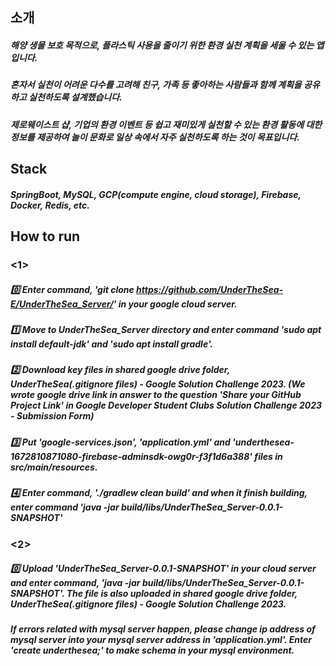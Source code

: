 ## 소개
##### 해양 생물 보호 목적으로, 플라스틱 사용을 줄이기 위한 환경 실천 계획을 세울 수 있는 앱입니다.
##### 혼자서 실천이 어려운 다수를 고려해 친구, 가족 등 좋아하는 사람들과 함께 계획을 공유하고 실천하도록 설계했습니다.
##### 제로웨이스트 샵, 기업의 환경 이벤트 등 쉽고 재미있게 실천할 수 있는 환경 활동에 대한 정보를 제공하여 놀이 문화로 일상 속에서 자주 실천하도록 하는 것이 목표입니다.

## Stack
##### SpringBoot, MySQL, GCP(compute engine, cloud storage), Firebase, Docker, Redis, etc.

## How to run
### <1>
##### 0️⃣ Enter command, 'git clone https://github.com/UnderTheSea-E/UnderTheSea_Server/' in your google cloud server.
##### 1️⃣ Move to UnderTheSea_Server directory and enter command 'sudo apt install default-jdk' and 'sudo apt install gradle'.
##### 2️⃣ Download key files in shared google drive folder, UnderTheSea(.gitignore files) - Google Solution Challenge 2023. (We wrote google drive link in answer to the question 'Share your GitHub Project Link' in Google Developer Student Clubs Solution Challenge 2023 - Submission Form)
##### 3️⃣ Put 'google-services.json', 'application.yml' and 'underthesea-1672810871080-firebase-adminsdk-owg0r-f3f1d6a388' files in src/main/resources.
##### 4️⃣ Enter command, './gradlew clean build' and when it finish building, enter command 'java -jar build/libs/UnderTheSea_Server-0.0.1-SNAPSHOT'

### <2>
##### 0️⃣ Upload 'UnderTheSea_Server-0.0.1-SNAPSHOT' in your cloud server and enter command, 'java -jar build/libs/UnderTheSea_Server-0.0.1-SNAPSHOT'. The file is also uploaded in shared google drive folder, UnderTheSea(.gitignore files) - Google Solution Challenge 2023.

##### If errors related with mysql server happen, please change ip address of mysql server into your mysql server address in 'application.yml'. Enter 'create underthesea;' to make schema in your mysql environment.
